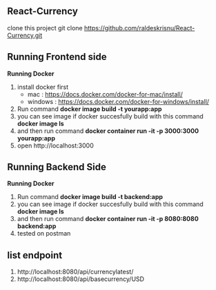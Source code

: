 ## React-Currency
clone this project git clone https://github.com/raldeskrisnu/React-Currency.git

## Running Frontend side
**Running Docker**
1. install docker first 
    - mac : https://docs.docker.com/docker-for-mac/install/
    - windows : https://docs.docker.com/docker-for-windows/install/
2. Run command **docker image build -t yourapp:app**
3. you can see image if docker succesfully build with this command **docker image ls**
4. and then run command **docker container run -it -p 3000:3000 yourapp:app**
5. open http://localhost:3000

## Running Backend Side
**Running Docker**
1. Run command **docker image build -t backend:app**
2. you can see image if docker succesfully build with this command **docker image ls**
3. and then run command **docker container run -it -p 8080:8080 backend:app**
4. tested on postman

## list endpoint
1. http://localhost:8080/api/currencylatest/
2. http://localhost:8080/api/basecurrency/USD